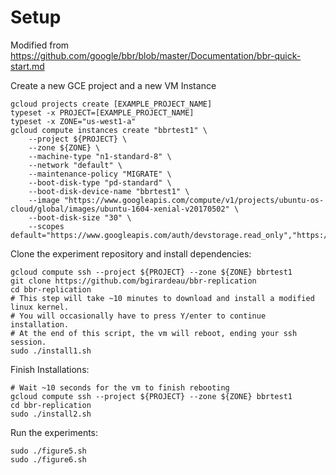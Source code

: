 # Setup

Modified from https://github.com/google/bbr/blob/master/Documentation/bbr-quick-start.md

Create a new GCE project and a new VM Instance

```
gcloud projects create [EXAMPLE_PROJECT_NAME]
typeset -x PROJECT=[EXAMPLE_PROJECT_NAME]
typeset -x ZONE="us-west1-a"
gcloud compute instances create "bbrtest1" \
    --project ${PROJECT} \
    --zone ${ZONE} \
    --machine-type "n1-standard-8" \
    --network "default" \
    --maintenance-policy "MIGRATE" \
    --boot-disk-type "pd-standard" \
    --boot-disk-device-name "bbrtest1" \
    --image "https://www.googleapis.com/compute/v1/projects/ubuntu-os-cloud/global/images/ubuntu-1604-xenial-v20170502" \
    --boot-disk-size "30" \
    --scopes default="https://www.googleapis.com/auth/devstorage.read_only","https://www.googleapis.com/auth/logging.write","https://www.googleapis.com/auth/monitoring.write","https://www.googleapis.com/auth/servicecontrol","https://www.googleapis.com/auth/service.management.readonly"
```

Clone the experiment repository and install dependencies:

```
gcloud compute ssh --project ${PROJECT} --zone ${ZONE} bbrtest1
git clone https://github.com/bgirardeau/bbr-replication
cd bbr-replication
# This step will take ~10 minutes to download and install a modified linux kernel.
# You will occasionally have to press Y/enter to continue installation.
# At the end of this script, the vm will reboot, ending your ssh session.
sudo ./install1.sh
```

Finish Installations:
```
# Wait ~10 seconds for the vm to finish rebooting
gcloud compute ssh --project ${PROJECT} --zone ${ZONE} bbrtest1
cd bbr-replication
sudo ./install2.sh
```

Run the experiments:
```
sudo ./figure5.sh
sudo ./figure6.sh
```
